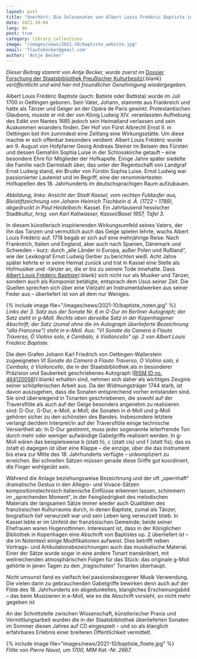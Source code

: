 ```yaml
---
layout: post
title: "Unerhört: Die Solosonaten von Albert Louis Frédéric Baptiste in der Staatsbibliothek zu Berlin"
date: 2021-10-04
lang: de
post: true
category: library_collections
image: "/images/news/2021-10/baptiste_website.jpg"
email: 'flautobecker@gmail.com'
author: 'Antje Becker'
---
```


_Dieser Beitrag stammt von Antje Becker, wurde zuerst im_ [Dossier Forschung der Staatsbibliothek Preußischer Kulturbesitz](https://www.preussischer-kulturbesitz.de/newsroom/dossiers-und-nachrichten/dossiers/dossier-forschung/unerhoert-die-solosonaten-von-albert-louis-frederic-baptiste-in-der-staatsbibliothek-zu-berlin.html){:blank} _veröffentlicht und wird hier mit freundlicher Genehmigung wiedergegeben_.  

Albert Louis Frédéric Baptiste (auch: Batiste oder Battista) wurde im Juli 1700 in Oettingen geboren. Sein Vater, Johann, stammte aus Frankreich und hatte als Tänzer und Geiger an der Opéra de Paris gewirkt. Protestantischen Glaubens, musste er mit der von König Ludwig XIV. veranlassten Aufhebung des Edikt von Nantes 1685 jedoch sein Heimatland verlassen und sein Auskommen woanders finden. Der Hof von Fürst Albrecht Ernst II. in Oettingen bot ihm zumindest eine Zeitlang eine Wirkungsstätte. Um diese machte er sich offenbar besonders verdient: Albert Louis Frédéric wurde am 9. August von Hofpfarrer Georg Andreas Steiner im Beisein des Fürsten und dessen Gemahlin Sophia Luise in der Schlosskirche getauft – eine besondere Ehre für Mitglieder der Hofkapelle. Einige Jahre später siedelte die Familie nach Darmstadt über, das unter der Regentschaft von Landgraf Ernst Ludwig stand, ein Bruder von Fürstin Sophia Luise. Ernst Ludwig war passionierter Lautenist und im Begriff, eine der renommiertesten Hofkapellen des 18. Jahrhunderts im deutschsprachigen Raum aufzubauen.   

_Abbildung, links: Ansicht der Stadt Kassel, vom rechten Fuldaufer aus, Bleistiftzeichnung von Johann Heinrich Tischbein d. Ä. (1722 – 1789), abgedruckt in Paul Heidelbach:_ Kassel. Ein Jahrtausend hessischer Stadtkultur, _hrsg. von Karl Kaltwasser, Kassel/Basel 1957, Tafel 3._ 

In diesem künstlerisch inspirierenden Wirkungsumfeld seines Vaters, der ihn das Tanzen und vermutlich auch das Geige spielen lehrte, wuchs Albert Louis Frédéric auf. 1718 begab er sich auf eine mehrjährige Reise: Nach Frankreich, Italien und England, aber auch nach Spanien, Dänemark und Schweden – kurz: durch „alle Länder in Europa, außer Polen und Rußland“, wie der Lexikograf Ernst Ludwig Gerber zu berichten weiß. Acht Jahre später kehrte er in seine Heimat zurück und trat in Kassel eine Stelle als Hofmusiker und -tänzer an, die er bis zu seinem Tode innehatte. Dass [Albert Louis Frédéric Baptiste](https://opac.rism.info/search?View=rism&author=Baptiste+Albert){:blank} sich nicht nur als Musiker und Tänzer, sondern auch als Komponist betätigte, entsprach dem Usus seiner Zeit. Die Quellen sprechen sich über eine Vielzahl an Instrumentalwerken aus seiner Feder aus – überliefert ist von all dem nur Weniges.  

{% include image file="/images/news/2021-10/baptiste_noten.jpg" %}  
_Links der 3. Satz aus der Sonate Nr. 6 in G-Dur im Berliner Autograph; der Satz steht in g-Moll. Rechts oben derselbe Satz in der Kopenhagener Abschrift; der Satz (zumal ohne die im Autograph überlieferte Bezeichnung "alla Francese") steht in e-Moll. Aus: "VI Sonate da Camera à Flauto Traverso, Ò Violino solo, è Cembalo, ò Violloncello" op. 2 von Albert Louis Frédéric Baptiste._  

Die dem Grafen Johann Karl Friedrich von Oettingen-Wallerstein zugeeigneten _VI Sonate da Camera à Flauto Traverso, Ò Violino solo, è Cembalo, ò Violloncello_, die in der Staatsbibliothek als in besonderer Präzision und Sauberkeit geschriebenes Autograph ([RISM ID no. 464120058](https://opac.rism.info/search?id=464120058&View=rism)){:blank} erhalten sind, nehmen sich daher als wichtiges Zeugnis seiner schöpferischen Arbeit aus. Da der Widmungsträger 1744 starb, ist davon auszugehen, dass die Sonaten entsprechend vorher entstanden sind. Sie sind überwiegend in Tonarten geschriebenen, die sowohl auf der Traversflöte als auch auf der Geige besonders angenehm zu realisieren sind: D-Dur, G-Dur, e-Moll, a-Moll; die Sonaten in d-Moll und g-Moll gehören sicher zu den schönsten des Bandes. Insbesondere letztere verlangt der/dem Interpret/in auf der Traversflöte einige technische Versiertheit ab: In D-Dur gestimmt, muss jeder sogenannte leiterfremde Ton durch mehr oder weniger aufwändige Gabelgriffe realisiert werden. In g-Moll wären das beispielsweise b (statt h), c (statt cis) und f (statt fis); das es (statt e) dagegen ist über eine Klappe – die einzige, über die das Instrument bis etwa zur Mitte des 18. Jahrhunderts verfügte – unkompliziert zu erreichen. Bei schnellen Sätzen müssen gerade diese Griffe gut koordiniert, die Finger wohlgeübt sein.

Während die Anlage beziehungsweise Bezeichnung und der oft „opernhaft“ dramatische Gestus in den Allegro- und Vivace-Sätzen kompositionstechnisch italienische Einflüsse erkennen lassen, schimmern im „sprechenden Moment“, in der Feingliedrigkeit des melodischen Materials der langsamen Sätze immer wieder auch Qualitäten des französischen Kulturraums durch, in denen Baptiste, zumal als Tänzer, biografisch tief verwurzelt war und sein Leben lang verwurzelt blieb. In Kassel lebte er im Umfeld der französischen Gemeinde; beide seiner Ehefrauen waren Hugenottinnen. Interessant ist, dass in der Königlichen Bibliothek in Kopenhagen eine Abschrift von Baptistes op. 2 überliefert ist – die im Notentext einige Modifikationen aufweist. Dies betrifft neben Vortrags- und Artikulationsbezeichnungen auch das musikalische Material. Einer der Sätze wurde sogar in eine andere Tonart transkribiert, mit weitreichenden atmosphärischen Folgen für das Stück: das originale g-Moll gehörte in jenen Tagen zu den „tragischsten“ Tonarten überhaupt.  

Nicht umsonst fand es vielfach bei passionsbezogener Musik Verwendung. Die vielen darin zu gebrauchenden Gabelgriffe bewirken denn auch auf der Flöte des 18. Jahrhunderts ein abgedunkeltes, klangliches Erscheinungsbild – das beim Musizieren in e-Moll, wie es die Abschrift vorsieht, so nicht mehr gegeben ist

An der Schnittstelle zwischen Wissenschaft, künstlerischer Praxis und Vermittlungsarbeit wurden die in der Staatsbibliothek überlieferten Sonaten im Sommer diesen Jahres auf CD eingespielt – und so als klanglich erfahrbares Erlebnis einer breiteren Öffentlichkeit vermittelt.  

{% include image file="images/news/2021-10/baptiste_floete.jpg" %}  
_Flöte von Pierre Naust, um 1700, MIM Kat.-Nr. 2667._

